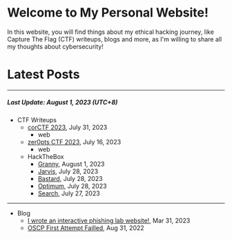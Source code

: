 # Welcome to My Personal Website!

In this website, you will find things about my ethical hacking journey, like Capture The Flag (CTF) writeups, blogs and more, as I'm willing to share all my thoughts about cybersecurity!

# Latest Posts

* * *
##### Last Update: August 1, 2023 (UTC+8)

- CTF Writeups
    - [corCTF 2023](https://siunam321.github.io/ctf/corCTF-2023/), July 31, 2023
        - web
    - [zer0pts CTF 2023](https://siunam321.github.io/ctf/zer0pts-CTF-2023/), July 16, 2023
        - web
    - HackTheBox
        - [Granny](https://siunam321.github.io/ctf/hackthebox/Granny), August 1, 2023
        - [Jarvis](https://siunam321.github.io/ctf/hackthebox/Jarvis), July 28, 2023
        - [Bastard](https://siunam321.github.io/ctf/hackthebox/Bastard), July 28, 2023
        - [Optimum](https://siunam321.github.io/ctf/hackthebox/Optimum), July 28, 2023
        - [Search](https://siunam321.github.io/ctf/hackthebox/Search), July 27, 2023

* * *
- Blog
    - [I wrote an interactive phishing lab website!](https://siunam321.github.io/blog/2023-03-31-I-wrote-an-interactive-phishing-lab-website), Mar 31, 2023
    - [OSCP First Attempt Failled](https://siunam321.github.io/blog/2022-08-31-OSCP-First-Attempt-Failled), Aug 31, 2022
